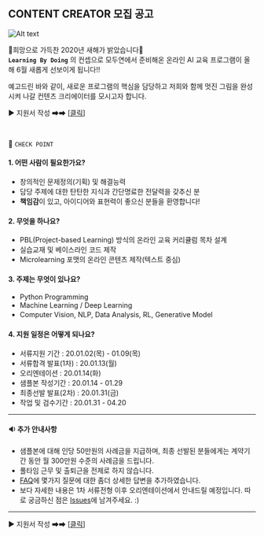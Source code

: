 
## CONTENT CREATOR 모집 공고
![Alt text](/image.jpg)

🌅희망으로 가득찬 2020년 새해가 밝았습니다🌅 <br>
**`Learning By Doing`** 의 컨셉으로 모두연에서 준비해온 온라인 AI 교육 프로그램이 올해 6월 새롭게 선보이게 됩니다!! <br>

예고드린 바와 같이, 새로운 프로그램의 핵심을 담당하고 저희와 함께 멋진 그림을 완성시켜 나갈 컨텐츠 크리에이터를 모시고자 합니다. <br>

 ▶ 지원서 작성 ➡➡  [[클릭](https://surveyl.ink/KZLJp_)]


<br>

🔽 `CHECK POINT`
<br>

#### **1. 어떤 사람이 필요한가요?**
 - 창의적인 문제정의(기획) 및 해결능력
 - 담당 주제에 대한 탄탄한 지식과 간단명료한 전달력을 갖추신 분
 - **책임감**이 있고, 아이디어와 표현력이 좋으신 분들을 환영합니다!

#### **2. 무엇을 하나요?**
 - PBL(Project-based Learning) 방식의 온라인 교육 커리큘럼 목차 설계
 - 실습교재 및 베이스라인 코드 제작
 - Microlearning 포맷의 온라인 콘텐츠 제작(텍스트 중심)
　
#### **3. 주제는 무엇이 있나요?**
 - Python Programming
 - Machine Learning / Deep Learning
 - Computer Vision, NLP, Data Analysis, RL, Generative Model
　
#### **4. 지원 일정은 어떻게 되나요?**
 - 서류지원 기간 : 20.01.02(목) - 01.09(목)
 - 서류합격 발표(1차) : 20.01.13(월)
 - 오리엔테이션 : 20.01.14(화)
 - 샘플본 작성기간 : 20.01.14 - 01.29 
 - 최종선발 발표(2차) : 20.01.31(금)
 - 작업 및 검수기간 : 20.01.31 - 04.20
 
---

#### **🔉 추가 안내사항** 
 - 샘플본에 대해 인당 50만원의 사례금을 지급하며, 최종 선발된 분들에게는 계약기간 동안 월 300만원 수준의 사례금을 드립니다.
 - 풀타임 근무 및 출퇴근을 전제로 하지 않습니다.
 - [FAQ](/FAQ.md)에 몇가지 질문에 대한 좀더 상세한 답변을 추가하였습니다.
 - 보다 자세한 내용은 1차 서류전형 이후 오리엔테이션에서 안내드릴 예정입니다. 따로 궁금하신 점은 [Issues](https://github.com/modulabs/MODULABS-ai-contentcreators/issues)에 남겨주세요. :)
 
 ---

 ▶ 지원서 작성 ➡➡  [[클릭](https://surveyl.ink/KZLJp_)]
